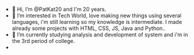 - 👋 Hi, I’m @PatKat20 and I'm 20 years.
- 👀 I’m interested in Tech World, love making new things using several languages, i'm still learning so my knowledge is intermediate. I made already some projects with HTML, CSS, JS, Java and Python..
- 🌱 I’m currently studying analysis and development of system and i'm in the 3rd period of college.
- 

<!---
PatKat20/PatKat20 is a ✨ special ✨ repository because its `README.md` (this file) appears on your GitHub profile.
You can click the Preview link to take a look at your changes.
--->
